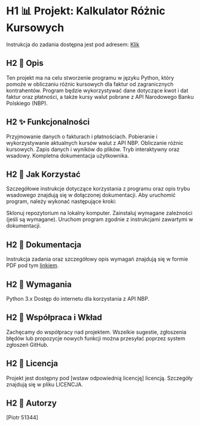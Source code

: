 
# H1 📊 Projekt: Kalkulator Różnic Kursowych
Instrukcja do zadania dostępna jest pod adresem: [Klik](https://github.com/specsxc/program-do-faktur/blob/main/instruction.pdf)

## H2 📝 Opis
Ten projekt ma na celu stworzenie programu w języku Python, który pomoże w obliczaniu różnic kursowych dla faktur od zagranicznych kontrahentów. Program będzie wykorzystywać dane dotyczące kwot i dat faktur oraz płatności, a także kursy walut pobrane z API Narodowego Banku Polskiego (NBP).

## H2 ✨ Funkcjonalności
Przyjmowanie danych o fakturach i płatnościach.
Pobieranie i wykorzystywanie aktualnych kursów walut z API NBP.
Obliczanie różnic kursowych.
Zapis danych i wyników do plików.
Tryb interaktywny oraz wsadowy.
Kompletna dokumentacja użytkownika.
## H2 🚀 Jak Korzystać
Szczegółowe instrukcje dotyczące korzystania z programu oraz opis trybu wsadowego znajdują się w dołączonej dokumentacji. Aby uruchomić program, należy wykonać następujące kroki:

Sklonuj repozytorium na lokalny komputer.
Zainstaluj wymagane zależności (jeśli są wymagane).
Uruchom program zgodnie z instrukcjami zawartymi w dokumentacji.
## H2 📖 Dokumentacja
Instrukcja zadania oraz szczegółowy opis wymagań znajdują się w formie PDF pod tym [linkiem](https://github.com/specsxc/program-do-faktur/blob/main/instruction.pdf).

## H2 🔧 Wymagania
Python 3.x
Dostęp do internetu dla korzystania z API NBP.
## H2 🤝 Współpraca i Wkład
Zachęcamy do współpracy nad projektem. Wszelkie sugestie, zgłoszenia błędów lub propozycje nowych funkcji można przesyłać poprzez system zgłoszeń GitHub.

## H2 📜 Licencja
Projekt jest dostępny pod [wstaw odpowiednią licencję] licencją. Szczegóły znajdują się w pliku LICENCJA.

## H2 👥 Autorzy
[Piotr 51344]
